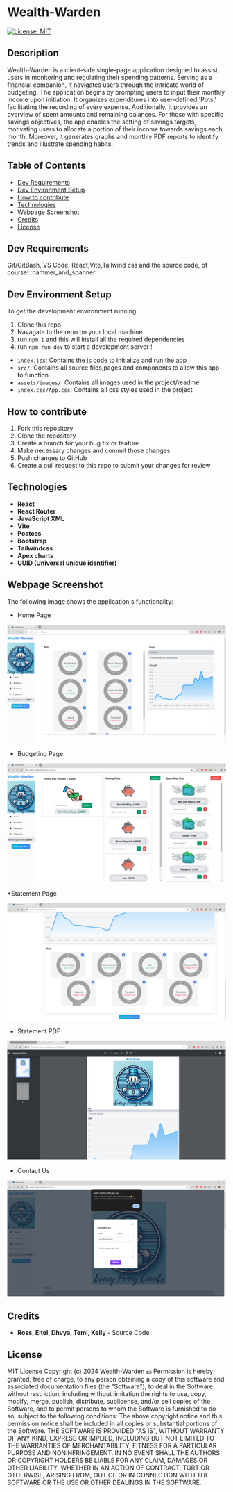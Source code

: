 # Wealth-Warden
[![License: MIT](https://img.shields.io/badge/License-MIT-yellow.svg)](https://opensource.org/licenses/MIT)

## Description
Wealth-Warden is a client-side single-page application designed to assist users in monitoring and regulating their spending patterns. Serving as a financial companion, it navigates users through the intricate world of budgeting. The application begins by prompting users to input their monthly income upon initiation. It organizes expenditures into user-defined 'Pots,' facilitating the recording of every expense. Additionally, it provides an overview of spent amounts and remaining balances. For those with specific savings objectives, the app enables the setting of savings targets, motivating users to allocate a portion of their income towards savings each month. Moreover, it generates graphs and monthly PDF reports to identify trends and illustrate spending habits.


## Table of Contents
- [Dev Requirements](#dev-requirements)
- [Dev Environment Setup](#dev-environment-setup)
- [How to contribute](#how-to-contribute)
- [Technologies](#technologies)
- [Webpage Screenshot](#webpage-screenshot)
- [Credits](#credits)
- [License](#license)


## Dev Requirements
Git/GitBash, VS Code, React,Vite,Tailwind css and the source code, of course! :hammer_and_spanner:


## Dev Environment Setup
To get the development environment running:
1. Clone this repo
2. Navagate to the repo on your local machine
3. run `npm i` and this will install all the required dependencies
4. run `npm run dev` to start a development server !
- `index.jsx`: Contains the js code to initialize and run the app
- `src/`: Contains all source files,pages and components to allow this app to function
- `assets/images/`: Contains all images used in the project/readme
- `index.css/App.css`: Contains all css styles used in the project


## How to contribute
1. Fork this repository
2. Clone the repository
3. Create a branch for your bug fix or feature
4. Make necessary changes and commit those changes
5. Push changes to GitHub
6. Create a pull request to this repo to submit your changes for review


## Technologies
- **React**
- **React Router**
- **JavaScript XML**
- **Vite**
- **Postcss**
- **Bootstrap**
- **Tailwindcss**
- **Apex charts**
- **UUID (Universal unique identifier)**


## Webpage Screenshot
The following image shows the application's functionality:

* Home Page

![Home Page](./src/assets/HomePage.png)

* Budgeting Page

![Budgeting Page](./src/assets/BudgetingPage.png)

*Statement Page

![Statement Page](./src/assets/StatementPage.png)

* Statement PDF

![Statement PDF](./src/assets/StatementPDF.png)

* Contact Us

![Contact Us](./src/assets/ContactUs.png)


## Credits
- **Ross, Eitel, Dhvya, Temi, Kelly** - Source Code



## License
MIT License
Copyright (c) 2024 Wealth-Warden 💷
Permission is hereby granted, free of charge, to any person obtaining a copy
of this software and associated documentation files (the "Software"), to deal
in the Software without restriction, including without limitation the rights
to use, copy, modify, merge, publish, distribute, sublicense, and/or sell
copies of the Software, and to permit persons to whom the Software is
furnished to do so, subject to the following conditions:
The above copyright notice and this permission notice shall be included in all
copies or substantial portions of the Software.
THE SOFTWARE IS PROVIDED "AS IS", WITHOUT WARRANTY OF ANY KIND, EXPRESS OR
IMPLIED, INCLUDING BUT NOT LIMITED TO THE WARRANTIES OF MERCHANTABILITY,
FITNESS FOR A PARTICULAR PURPOSE AND NONINFRINGEMENT. IN NO EVENT SHALL THE
AUTHORS OR COPYRIGHT HOLDERS BE LIABLE FOR ANY CLAIM, DAMAGES OR OTHER
LIABILITY, WHETHER IN AN ACTION OF CONTRACT, TORT OR OTHERWISE, ARISING FROM,
OUT OF OR IN CONNECTION WITH THE SOFTWARE OR THE USE OR OTHER DEALINGS IN THE
SOFTWARE.